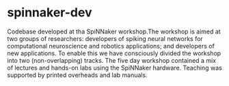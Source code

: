 # spinnaker-dev

Codebase developed at tha SpiNNaker workshop.The workshop is aimed at two groups of researchers: developers of spiking neural networks for computational neuroscience and robotics applications; and developers of new applications. To enable this we have consciously divided the workshop into two (non-overlapping) tracks. The five day workshop contained a mix of lectures and hands-on labs using the SpiNNaker hardware. Teaching was supported by printed overheads and lab manuals.
